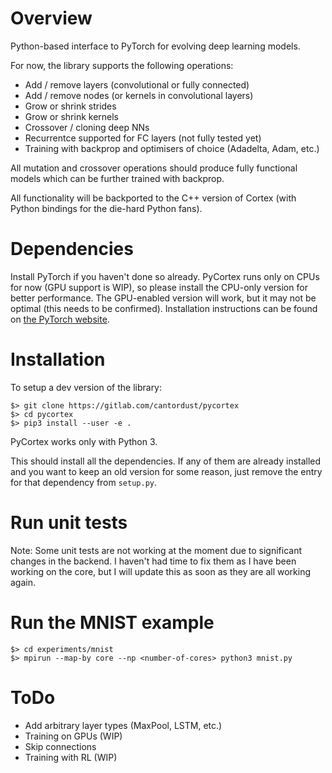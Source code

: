 # Overview

Python-based interface to PyTorch for evolving deep learning models.

For now, the library supports the following operations:

- Add / remove layers (convolutional or fully connected)
- Add / remove nodes (or kernels in convolutional layers)
- Grow or shrink strides
- Grow or shrink kernels
- Crossover / cloning deep NNs
- Recurrentce supported for FC layers (not fully tested yet)
- Training with backprop and optimisers of choice (Adadelta, Adam, etc.)

All mutation and crossover operations should produce fully functional models which can be further trained with backprop.

All functionality will be backported to the C++ version of Cortex (with Python bindings for the die-hard Python fans).

# Dependencies

Install PyTorch if you haven't done so already. PyCortex runs only on CPUs for now (GPU support is WIP), so please install the CPU-only version for better performance. The GPU-enabled version will work, but it may not be optimal (this needs to be confirmed). Installation instructions can be found on [the PyTorch website](https://pytorch.org/).

# Installation

To setup a dev version of the library:

```
$> git clone https://gitlab.com/cantordust/pycortex
$> cd pycortex
$> pip3 install --user -e .
```
PyCortex works only with Python 3.

This should install all the dependencies. If any of them are already installed and you want to keep an old version for some reason, just remove the entry for that dependency from `setup.py`.

# Run unit tests
Note: Some unit tests are not working at the moment due to significant changes in the backend. I haven't had time to fix them as I have been working on the core, but I will update this as soon as they are all working again.

# Run the MNIST example
```
$> cd experiments/mnist
$> mpirun --map-by core --np <number-of-cores> python3 mnist.py
```

# ToDo
- Add arbitrary layer types (MaxPool, LSTM, etc.)
- Training on GPUs (WIP)
- Skip connections
- Training with RL (WIP)
